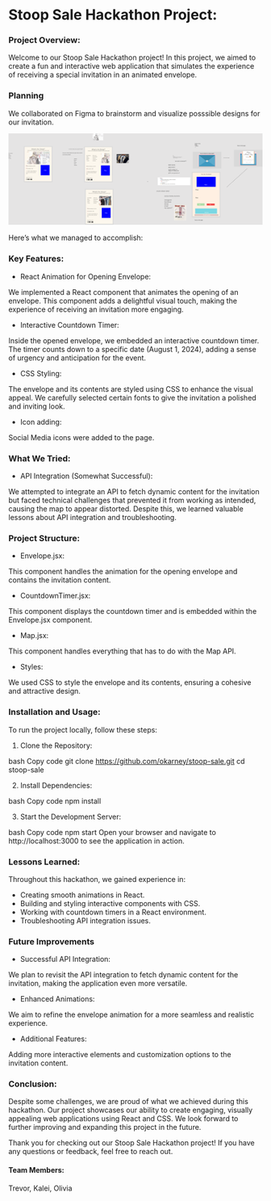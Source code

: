 # **Stoop Sale Hackathon Project:**

### Project Overview:

Welcome to our Stoop Sale Hackathon project! In this project, we aimed to create a fun and interactive web application that simulates the experience of receiving a special invitation in an animated envelope. 

### Planning
We collaborated on Figma to brainstorm and visualize posssible designs for our invitation.

![alt text](https://github.com/okarney/stoop_sale/blob/main/Codedex%20Hackathon.png?raw=true)

Here’s what we managed to accomplish:

### Key Features:

- React Animation for Opening Envelope:

We implemented a React component that animates the opening of an envelope. This component adds a delightful visual touch, making the experience of receiving an invitation more engaging.

- Interactive Countdown Timer:

Inside the opened envelope, we embedded an interactive countdown timer. The timer counts down to a specific date (August 1, 2024), adding a sense of urgency and anticipation for the event.

- CSS Styling:

The envelope and its contents are styled using CSS to enhance the visual appeal. We carefully selected certain fonts to give the invitation a polished and inviting look.

- Icon adding:

Social Media icons were added to the page.

### What We Tried:

- API Integration (Somewhat Successful):

We attempted to integrate an API to fetch dynamic content for the invitation but faced technical challenges that prevented it from working as intended, causing the map to appear distorted. Despite this, we learned valuable lessons about API integration and troubleshooting.

### Project Structure:
- Envelope.jsx:

This component handles the animation for the opening envelope and contains the invitation content.

- CountdownTimer.jsx:

This component displays the countdown timer and is embedded within the Envelope.jsx component.

- Map.jsx:

This component handles everything that has to do with the Map API.

- Styles:

We used CSS to style the envelope and its contents, ensuring a cohesive and attractive design.

### Installation and Usage:

To run the project locally, follow these steps:

1. Clone the Repository:

bash
Copy code
git clone https://github.com/okarney/stoop-sale.git
cd stoop-sale

2. Install Dependencies:

bash
Copy code
npm install

3. Start the Development Server:

bash
Copy code
npm start
Open your browser and navigate to http://localhost:3000 to see the application in action.

### Lessons Learned:

Throughout this hackathon, we gained experience in:

- Creating smooth animations in React.
- Building and styling interactive components with CSS.
- Working with countdown timers in a React environment.
- Troubleshooting API integration issues.

### Future Improvements
- Successful API Integration:

We plan to revisit the API integration to fetch dynamic content for the invitation, making the application even more versatile.

- Enhanced Animations:

We aim to refine the envelope animation for a more seamless and realistic experience.

- Additional Features:

Adding more interactive elements and customization options to the invitation content.

### Conclusion:

Despite some challenges, we are proud of what we achieved during this hackathon. Our project showcases our ability to create engaging, visually appealing web applications using React and CSS. We look forward to further improving and expanding this project in the future.

Thank you for checking out our Stoop Sale Hackathon project! If you have any questions or feedback, feel free to reach out.

#### Team Members:

Trevor,
Kalei,
Olivia
